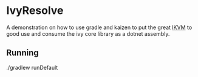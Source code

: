 # IvyResolve

A demonstration on how to use gradle and kaizen to put the great [IKVM](http://ikvm.net) to good use and consume the ivy core library as a dotnet assembly.

## Running

  ./gradlew runDefault
